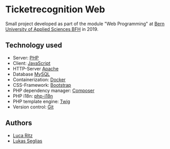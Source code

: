 # Ticketrecognition Web
Small project developed as part of the module "Web Programming" at [Bern University of Applied Sciences BFH](https://www.bfh.ch) in 2019.

## Technology used
* Server: [PHP](https://www.php.net)
* Client: [JavaScript](https://developer.mozilla.org/de/docs/Web/JavaScript)
* HTTP-Server [Apache](https://httpd.apache.org/)
* Database [MySQL](https://www.mysql.com)
* Containerization: [Docker](https://www.docker.com/)
* CSS-Framework: [Bootstrap](http://getbootstrap.com)
* PHP dependency manager: [Composer](https://getcomposer.org/)
* PHP i18n: [php-i18n](https://github.com/Philipp15b/php-i18n)
* PHP template engine: [Twig](https://twig.symfony.com)
* Version control: [Git](https://git-scm.com/)

## Authors
* [Luca Ritz](https://github.com/LucaRitz)
* [Lukas Seglias](https://github.com/LukasSeglias)
